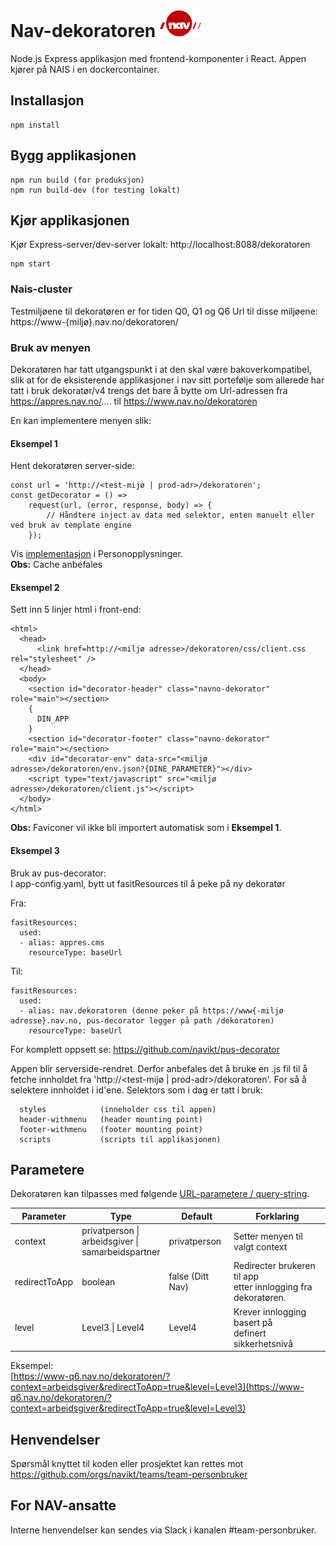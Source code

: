 
# Nav-dekoratoren ![nav.no logo](./src/ikoner/meny/navlogo.svg) 
                     

Node.js Express applikasjon med frontend-komponenter i React.
Appen kjører på NAIS i en dockercontainer.


## Installasjon

```
npm install
```

## Bygg applikasjonen

```
npm run build (for produksjon)
npm run build-dev (for testing lokalt)
```

## Kjør applikasjonen

Kjør Express-server/dev-server lokalt: http://localhost:8088/dekoratoren

```
npm start
```

### Nais-cluster

Testmiljøene til dekoratøren er for tiden Q0, Q1 og Q6 
Url til disse miljøene: https://www-{miljø}.nav.no/dekoratoren/


### Bruk av menyen

Dekoratøren har tatt utgangspunkt i at den skal være bakoverkompatibel, slik at for de eksisterende applikasjoner i nav sitt portefølje som allerede har tatt i bruk dekoratør/v4 trengs det bare å bytte om Url-adressen fra https://appres.nav.no/.... til https://www.nav.no/dekoratoren

En kan implementere menyen slik: 

#### Eksempel 1
Hent dekoratøren server-side:
```
const url = 'http://<test-mijø | prod-adr>/dekoratoren';
const getDecorator = () =>
    request(url, (error, response, body) => {
        // Håndtere inject av data med selektor, enten manuelt eller ved bruk av template engine
    });
```
Vis [implementasjon](https://github.com/navikt/personopplysninger/blob/master/server/dekorator.js) i Personopplysninger.<br>
**Obs:** Cache anbefales

#### Eksempel 2
Sett inn 5 linjer html i front-end:
```
<html>
  <head>
      <link href=http://<miljø adresse>/dekoratoren/css/client.css rel="stylesheet" /> 
  </head>
  <body>
    <section id="decorator-header" class="navno-dekorator" role="main"></section>
    {
      DIN_APP
    }
    <section id="decorator-footer" class="navno-dekorator" role="main"></section>
    <div id="decorator-env" data-src="<miljø adresse>/dekoratoren/env.json?{DINE_PARAMETER}"></div>
    <script type="text/javascript" src="<miljø adresse>/dekoratoren/client.js"></script>
  </body>
</html>
```
**Obs:** Faviconer vil ikke bli importert automatisk som i **Eksempel 1**.

#### Eksempel 3
Bruk av pus-decorator:<br>
I app-config.yaml, bytt ut fasitResources til å peke på ny dekoratør

Fra:
```
fasitResources:
  used:
  - alias: appres.cms
    resourceType: baseUrl
```

Til:
```
fasitResources:
  used:
  - alias: nav.dekoratoren (denne peker på https://www{-miljø adresse}.nav.no, pus-decorator legger på path /dekoratoren)
    resourceType: baseUrl
```
For komplett oppsett se: https://github.com/navikt/pus-decorator

Appen blir serverside-rendret. Derfor anbefales det å bruke en .js fil til å fetche innholdet fra 'http://<test-mijø | prod-adr>/dekoratoren'. For så å selektere innholdet i id'ene. Selektors som i dag er tatt i bruk:
   
      styles            (inneholder css til appen)
      header-withmenu   (header mounting point)
      footer-withmenu   (footer mounting point)
      scripts           (scripts til applikasjonen)


## Parametere
Dekoratøren kan tilpasses med følgende [URL-parametere / query-string](https://en.wikipedia.org/wiki/Query_string). <br>

| Parameter         | Type                                                    | Default            | Forklaring                                                          |
| ----------------- |---------------------------------------------------------|--------------------| --------------------------------------------------------------------|
| context           | privatperson \|<br>arbeidsgiver \|<br>samarbeidspartner | privatperson       | Setter menyen til valgt context                                     |
| redirectToApp     | boolean                                                 | false (Ditt Nav)   | Redirecter brukeren til app <br>etter innlogging fra dekoratøren.   |
| level             | Level3 \| Level4                                        | Level4             | Krever innlogging basert på <br>definert sikkerhetsnivå             |

Eksempel:<br>
[https://www-q6.nav.no/dekoratoren/?context=arbeidsgiver&redirectToApp=true&level=Level3](https://www-q6.nav.no/dekoratoren/?context=arbeidsgiver&redirectToApp=true&level=Level3)

## Henvendelser

Spørsmål knyttet til koden eller prosjektet kan rettes mot https://github.com/orgs/navikt/teams/team-personbruker

## For NAV-ansatte

Interne henvendelser kan sendes via Slack i kanalen #team-personbruker.
